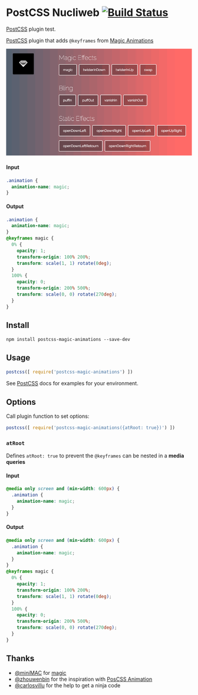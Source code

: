 # PostCSS Nucliweb [![Build Status][ci-img]][ci]

[PostCSS] plugin test.

[PostCSS]: https://github.com/postcss/postcss
[ci-img]:  https://travis-ci.org/nucliweb/postcss-magic-animations.svg
[ci]:      https://travis-ci.org/nucliweb/postcss-magic-animations

[PostCSS]() plugin that adds `@keyframes` from [Magic Animations]()

![Screen](./magic.gif)

#### Input
```css
.animation {
  animation-name: magic;
}
```

#### Output
```css
.animation {
  animation-name: magic;
}
@keyframes magic {
  0% {
    opacity: 1;
    transform-origin: 100% 200%;
    transform: scale(1, 1) rotate(0deg);
  }
  100% {
    opacity: 0;
    transform-origin: 200% 500%;
    transform: scale(0, 0) rotate(270deg);
  }
}
```

## Install
```
npm install postcss-magic-animations --save-dev
```

## Usage

```js
postcss([ require('postcss-magic-animations') ])
```

See [PostCSS](https://github.com/postcss/postcss) docs for examples for your environment.

## Options

Call plugin function to set options:

```js
postcss([ require('postcss-magic-animations({atRoot: true})') ])
```

### `atRoot`

Defines `atRoot: true` to prevent the `@keyframes` can be nested in a ​**media queries**

#### Input
```css
@media only screen and (min-width: 600px) {
  .animation {
    animation-name: magic;
  }
}
```

#### Output
```css
@media only screen and (min-width: 600px) {
  .animation {
    animation-name: magic;
  }
}
@keyframes magic {
  0% {
    opacity: 1;
    transform-origin: 100% 200%;
    transform: scale(1, 1) rotate(0deg);
  }
  100% {
    opacity: 0;
    transform-origin: 200% 500%;
    transform: scale(0, 0) rotate(270deg);
  }
}

```


## Thanks
* [@miniMAC](https://github.com/miniMAC) for [magic](https://github.com/miniMAC/magic)
* [@zhouwenbin](https://github.com/zhouwenbin) for the inspiration with [PosCSS Animation](https://github.com/zhouwenbin/postcss-animation)
* [@carlosvillu](https://github.com/carlosvillu) for the help to get a ninja code
